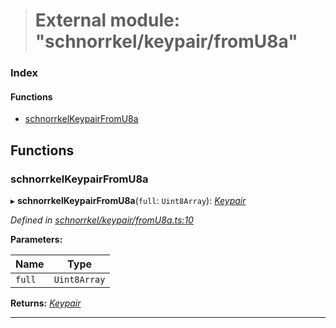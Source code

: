 > # External module: "schnorrkel/keypair/fromU8a"

### Index

#### Functions

* [schnorrkelKeypairFromU8a](_schnorrkel_keypair_fromu8a_.md#schnorrkelkeypairfromu8a)

## Functions

###  schnorrkelKeypairFromU8a

▸ **schnorrkelKeypairFromU8a**(`full`: `Uint8Array`): *[Keypair](_types_.md#keypair)*

*Defined in [schnorrkel/keypair/fromU8a.ts:10](https://github.com/polkadot-js/common/blob/0021731/packages/util-crypto/src/schnorrkel/keypair/fromU8a.ts#L10)*

**Parameters:**

Name | Type |
------ | ------ |
`full` | `Uint8Array` |

**Returns:** *[Keypair](_types_.md#keypair)*

___
